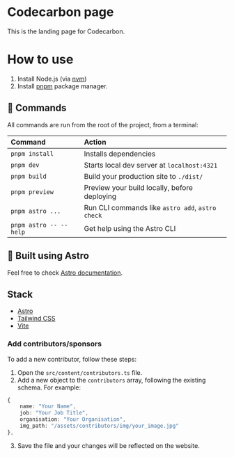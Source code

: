 # Codecarbon page

This is the landing page for Codecarbon.

# How to use

1. Install Node.js (via [nvm](https://github.com/nvm-sh/nvm#installing-and-updating))
1. Install [pnpm](https://pnpm.io/) package manager.

## 🧞 Commands

All commands are run from the root of the project, from a terminal:

| Command                | Action                                           |
| :--------------------- | :----------------------------------------------- |
| `pnpm install`         | Installs dependencies                            |
| `pnpm dev`             | Starts local dev server at `localhost:4321`      |
| `pnpm build`           | Build your production site to `./dist/`          |
| `pnpm preview`         | Preview your build locally, before deploying     |
| `pnpm astro ...`       | Run CLI commands like `astro add`, `astro check` |
| `pnpm astro -- --help` | Get help using the Astro CLI                     |

## 👀 Built using Astro

Feel free to check [Astro documentation](https://docs.astro.build).

## Stack

- [Astro](https://astro.build)
- [Tailwind CSS](https://tailwindcss.com)
- [Vite](https://vitejs.dev)

### Add contributors/sponsors

To add a new contributor, follow these steps:

1. Open the `src/content/contributors.ts` file.
2. Add a new object to the `contributors` array, following the existing schema. For example:

```ts
{
    name: "Your Name",
    job: "Your Job Title",
    organisation: "Your Organisation",
    img_path: "/assets/contributors/img/your_image.jpg"
},
```

3. Save the file and your changes will be reflected on the website.
